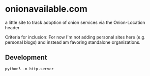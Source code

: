 # onionavailable.com
a little site to track adoption of onion services via the Onion-Location header

Criteria for inclusion: For now I'm not adding personal sites here (e.g. personal blogs) and instead am favoring standalone organizations.

## Development

```
python3 -m http.server
```